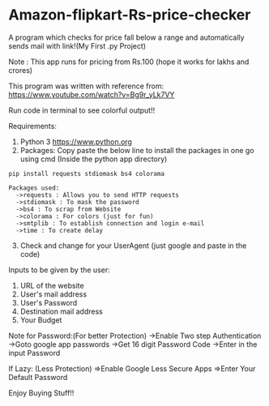# Amazon-flipkart-Rs-price-checker
A program which checks for price fall below a range and automatically sends mail with link!(My First .py Project)

Note : This app runs for pricing from Rs.100 (hope it works for lakhs and crores)

This program was written with reference from:
  https://www.youtube.com/watch?v=Bg9r_yLk7VY

Run code in terminal to see colorful output!!

Requirements:
  1. Python 3  https://www.python.org
  2. Packages: Copy paste the below line to install the packages in one go using cmd (Inside the python app directory)
  
    pip install requests stdiomask bs4 colorama
    
    Packages used:
      ->requests : Allows you to send HTTP requests
      ->stdiomask : To mask the password
      ->bs4 : To scrap from Website
      ->colorama : For colors (just for fun)
      ->smtplib : To establish connection and login e-mail
      ->time : To create delay
  3. Check and change for your UserAgent (just google and paste in the code)
  
  
Inputs to be given by the user:
 1. URL of the website
 2. User's mail address
 3. User's Password
 4. Destination mail address
 5. Your Budget
  
Note for Password:(For better Protection)
  ->Enable Two step Authentication
  ->Goto google app passwords
  ->Get 16 digit Password Code
  ->Enter in the input Password
  
If Lazy: (Less Protection)
	=>Enable Google Less Secure Apps
	=>Enter Your Default Password
  
  Enjoy Buying Stuff!!
